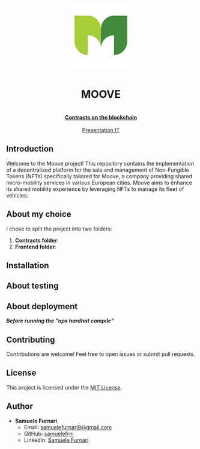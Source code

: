 <div align="center"><img src="./frontend/src/assets/fav/m-logo-letter-leaves-green-eco-icon-vector-23508485.png" width="150px"></div>
<br />
<div align="center">
  <h1 align="center">MOOVE</h1>

  <p align="center">
    <br />
    <a href="https://sepolia.etherscan.io/address/0x6e255909129930283806e40ca7bd798678338247"><strong>Contracts on the blockchain</strong></a>
    <br />
    <br />
    <a href="./assets">Presentation IT</a>
  </p>
</div>

## Introduction

Welcome to the Moove project! This repository contains the implementation of a decentralized platform for the sale and management of Non-Fungible Tokens (NFTs) specifically tailored for Moove, a company providing shared micro-mobility services in various European cities. Moove aims to enhance its shared mobility experience by leveraging NFTs to manage its fleet of vehicles.

## About my choice

I chose to split the project into two folders:

1. **Contracts folder**:
2. **Frontend folder**:

## Installation

## About testing

## About deployment

**_Before running the "npx hardhat compile"_**

## Contributing

Contributions are welcome! Feel free to open issues or submit pull requests.

## License

This project is licensed under the [MIT License](https://opensource.org/licenses/MIT).

## Author

- **Samuele Furnari**
  - Email: samuelefurnari9@gmail.com
  - GitHub: [samuelefrni](https://github.com/samuelefrni)
  - LinkedIn: [Samuele Furnari](https://www.linkedin.com/in/samuele-furnari-a37567220/)
